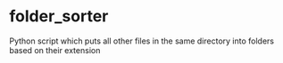# folder_sorter
Python script which puts all other files in the same directory into folders based on their extension
